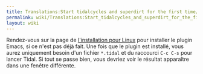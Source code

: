 ```yaml
---
title: Translations:Start tidalcycles and superdirt for the first time/34/fr
permalink: wiki/Translations:Start_tidalcycles_and_superdirt_for_the_first_time/34/fr/
layout: wiki
---
```


Rendez-vous sur la page de [ l'installation pour
Linux](/wiki/Linux_installation "wikilink") pour installer le plugin Emacs, si
ce n'est pas déjà fait. Une fois que le plugin est installé, vous aurez
uniquement besoin d'un fichier `*.tidal` et du raccourci `C-c C-s` pour
lancer Tidal. Si tout se passe bien, vous devriez voir le résultat
apparaître dans une fenêtre différente.
